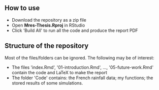 ## How to use
- Download the repository as a zip file
- Open **Mres-Thesis.Rproj** in RStudio
- Click 'Build All' to run all the code and produce the report PDF

## Structure of the repository

Most of the files/folders can be ignored. The following may be of interest:

- The files 'index.Rmd', '01-introduction.Rmd', ..., '05-future-work.Rmd' contain the code and LaTeX to make the report
- The folder 'Code' contains: the French rainfall data; my functions; the stored results of some simulations.


